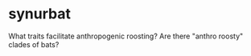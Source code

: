 # synurbat
What traits facilitate anthropogenic roosting? Are there "anthro roosty" clades of bats?

